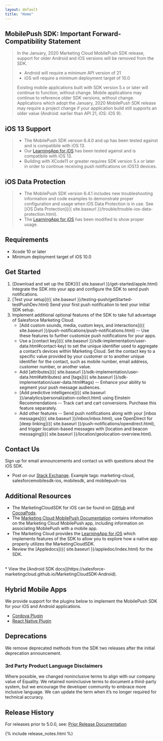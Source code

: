 ```yaml
---
layout: default
title: "Home"
---
```


## MobilePush SDK: Important Forward-Compatibility Statement

> In the January, 2020 Marketing Cloud MobilePush SDK release, support for older Android and iOS versions will be removed from the SDK.
>
> - Android will require a minimum API version of 21
> - iOS will require a minimum deployment target of 10.0
>
> Existing mobile applications built with SDK version 5.x or later will continue to function, without change. Mobile applications may continue to reference older SDK versions, without change. Applications which adopt the January, 2020 MobilePush SDK release may require a project change if your application build still supports an older value (Android: earlier than API 21, iOS: iOS 9).

## iOS 13 Support

> - The MobilePush SDK version 6.4.0 and up has been tested against and is compatibile with iOS 13.
> - Our [LearningApp for iOS](https://github.com/salesforce-marketingcloud/MarketingCloudSDK-iOS/tree/master/LearningApp) has been tested against and is compatibile with iOS 13.
> - Building with XCode11 or greater requires SDK version 5.x or later in order to continue receiving push notifications on iOS13 devices.


## iOS Data Protection
> - The MobilePush SDK version 6.4.1 includes new troubleshooting information and code examples to demonstrate proper configuration and usage when iOS Data Protection is in use. See [iOS Data Protection]({{ site.baseurl }}/trouble/trouble-ios-data-protection.html).
> - The [LearningApp for iOS](https://github.com/salesforce-marketingcloud/MarketingCloudSDK-iOS/tree/master/LearningApp) has been modified to show proper usage.

## Requirements

* Xcode 10 or later
* Minimum deployment target of iOS 10.0

## Get Started

1. [Download and set up the SDK]({{ site.baseurl }}/get-started/apple.html)
Integrate the SDK into your app and configure the SDK to send push notifications.
1. [Test your setup]({{ site.baseurl }}/testing-push/getStarted-testPushDev.html)
Send your first push notification to test your initial SDK setup.
1. Implement additional optional features of the SDK to take full advantage of Salesforce Marketing Cloud.
    * [Add custom sounds, media, custom keys, and interactions]({{ site.baseurl }}/push-notifications/push-notifications.html) -- Use these features to further customize push notifications for your apps.
    * Use a [contact key]({{ site.baseurl }}/sdk-implementation/user-data.html#contact-key) to set the unique identifier used to aggregate a contact’s devices within Marketing Cloud. Set the contact key to a specific value provided by your customer or to another unique identifier for the contact, such as mobile number, email address, customer number, or another value.
    * Add [attributes]({{ site.baseurl }}/sdk-implementation/user-data.html#attributes) and [tags]({{ site.baseurl }}/sdk-implementation/user-data.html#tags) -- Enhance your ability to segment your push message audiences.
    * [Add predictive intelligence]({{ site.baseurl }}/analytics/personalization-collect.html) using Einstein Recommendations -- Track cart and cart conversions. Purchase this feature separately.
    * Add other features -- Send push notifications along with your [inbox messages]({{ site.baseurl }}/inbox/inbox.html), use OpenDirect for [deep linking]({{ site.baseurl }}/push-notifications/opendirect.html), and trigger location-based messages with [location and beacon messaging]({{ site.baseurl }}/location/geolocation-overview.html).

## Contact Us

Sign up for email announcements and contact us with questions about the iOS SDK.
  * Post on our [Stack Exchange](https://salesforce.stackexchange.com/tags). Example tags: marketing-cloud, salesforcemobilesdk-ios, mobilesdk, and mobilepush-ios

## Additional Resources

* The MarketingCloudSDK for iOS can be found on [GitHub](https://github.com/salesforce-marketingcloud/MarketingCloudSDK-iOS) and [CocoaPods](https://cocoapods.org/pods/MarketingCloudSDK).
* The <a href="https://help.salesforce.com/articleView?id=mc_mp_mobilepush.htm&type=5">Marketing Cloud MobilePush Documentation</a> contains information on the Marketing Cloud MobilePush app, including information on associating MobilePush with a mobile app.
* The Marketing Cloud provides the [LearningApp for iOS](https://github.com/salesforce-marketingcloud/MarketingCloudSDK-iOS/tree/master/LearningApp) which implements features of the SDK to allow you to explore how a native app properly utilizes the MarketingCloudSDK.
* Review the [Appledocs]({{ site.baseurl }}/appledoc/index.html) for the SDK.
<br/>
* View the [Android SDK docs](https://salesforce-marketingcloud.github.io/MarketingCloudSDK-Android).

## Hybrid Mobile Apps

We provide support for the plugins below to implement the MobilePush SDK for your iOS and Android applications.

* [Cordova Plugin](https://www.npmjs.com/package/cordova-plugin-marketingcloudsdk)
* [React Native Plugin](https://www.npmjs.com/package/react-native-marketingcloudsdk)

## Deprecations

We remove deprecated methods from the SDK two releases after the initial deprecation announcement.

### 3rd Party Product Language Disclaimers
Where possible, we changed noninclusive terms to align with our company value of Equality. We retained noninclusive terms to document a third-party system, but we encourage the developer community to embrace more inclusive language. We can update the term when it’s no longer required for technical accuracy.

## Release History

For releases prior to 5.0.0, see: <a href="http://salesforce-marketingcloud.github.io/JB4A-SDK-iOS/">Prior Release Documentation</a>

{% include release_notes.html %}
